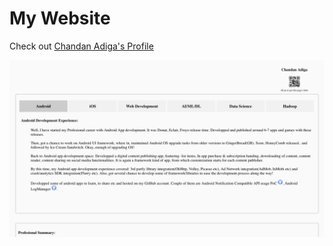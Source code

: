 # My Website

Check out [ Chandan Adiga's  Profile](http://chandanadiga.github.io)


<img src="images/Screenshot.png"/>

